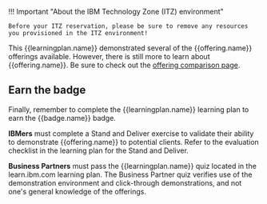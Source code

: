 !!! Important "About the IBM Technology Zone (ITZ) environment"

    Before your ITZ reservation, please be sure to remove any resources you provisioned in the ITZ environment!


This {{learningplan.name}} demonstrated several of the {{offering.name}} offerings available. However, there is still more to learn about {{offering.name}}. Be sure to check out the <a href="https://cloud.ibm.com/vmware/compare_offerings" target="_blank">offering comparison page</a>.

<!-- Additionally, there is an architecture pattern for integration IBM Cloud Security and Compliance Center Workload Protection with VMware vCenter Server (one of the VMware components for VCF for Classic). IBM Security and Compliance Center Workload Protection offers functions to protect Microsoft Windows and Linux virtual machines (VMs) that are hosted in VMware environments. These functions include compliance, vulnerability scanning, and threat detection.  To learn more, see the documentation <a href="https://cloud.ibm.com/docs/vmwaresolutions?topic=vmwaresolutions-arch-pattern-sccwpp" target="_blank">here</a>. -->

## Earn the badge
Finally, remember to complete the {{learningplan.name}} learning plan to earn the {{badge.name}} badge.

**IBMers** must complete a Stand and Deliver exercise to validate their ability to demonstrate {{offering.name}} to potential clients. Refer to the evaluation checklist in the learning plan for the Stand and Deliver.

**Business Partners** must pass the {{learningplan.name}} quiz located in the learn.ibm.com learning plan. The Business Partner quiz verifies use of the demonstration environment and click-through demonstrations, and not one's general knowledge of the offerings.


